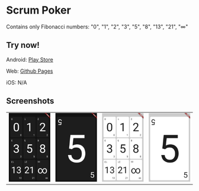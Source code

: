# Scrum Poker

Contains only Fibonacci numbers: "0", "1", "2", "3", "5", "8", "13", "21", "∞"

## Try now!

Android: [Play Store](https://play.google.com/store/apps/details?id=dev.afanasev.scrumpoker)

Web: [Github Pages](https://aafanasev.github.io/scrum-poker/docs/)

iOS: N/A

## Screenshots

|    |    |    |    |
|----|----|----|----|
|![1](./media/screenshots/screenshot_1.png)|![2](./media/screenshots/screenshot_2.png)|![3](./media/screenshots/screenshot_3.png)|![4](./media/screenshots/screenshot_4.png)|
